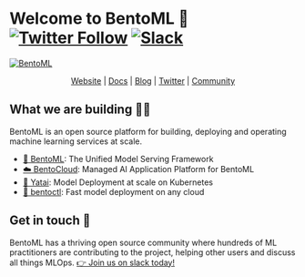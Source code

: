 # Welcome to BentoML 👋  [![Twitter Follow](https://img.shields.io/twitter/follow/bentomlai?style=social)](https://twitter.com/bentomlai) [![Slack](https://img.shields.io/badge/Slack-Join-4A154B?style=social)](https://l.linklyhq.com/l/ktO8)

[![BentoML](https://user-images.githubusercontent.com/489344/178160978-6e13a849-d16a-43b4-9ada-ef30f35922fa.png)](http://bentoml.com)

<div align="center">
<a href="http://bentoml.com">Website</a> | <a href="https://docs.bentoml.org">Docs</a> | <a href="https://modelserving.com">Blog</a> | <a href="https://twitter.com/bentomlai">Twitter</a> | <a href="https://l.linklyhq.com/l/ktO8">Community</a>
</div>

## What we are building 👩‍🍳

BentoML is an open source platform for building, deploying and operating machine learning services at scale.

- [🍱 BentoML](https://github.com/bentoml/BentoML): The Unified Model Serving Framework
- [☁️ BentoCloud](https://www.bentoml.com/): Managed AI Application Platform for BentoML
- [🦄️ Yatai](https://github.com/bentoml/Yatai): Model Deployment at scale on Kubernetes
- [🚀 bentoctl](https://github.com/bentoml/bentoctl): Fast model deployment on any cloud


## Get in touch 💬

BentoML has a thriving open source community where hundreds of ML practitioners are contributing to the project, helping other users and discuss all things MLOps. [👉 Join us on slack today!](https://l.linklyhq.com/l/ktO8)
